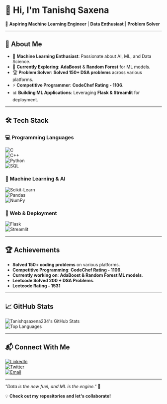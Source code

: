 # 👋 Hi, I'm Tanishq Saxena  

🚀 **Aspiring Machine Learning Engineer** | **Data Enthusiast** | **Problem Solver**  

---

## 🌟 About Me  
- 🤖 **Machine Learning Enthusiast**: Passionate about AI, ML, and Data Science.  
- 🔬 **Currently Exploring**: **AdaBoost** & **Random Forest** for ML models.  
- 🏆 **Problem Solver**: **Solved 150+ DSA problems** across various platforms.  
- ⚡ **Competitive Programmer**: **CodeChef Rating - 1106**.  
- 📊 **Building ML Applications**: Leveraging **Flask & Streamlit** for deployment.  

---

## 🛠️ Tech Stack  

### 💻 Programming Languages  
![C](https://img.shields.io/badge/C-00599C?style=flat&logo=c&logoColor=white)  
![C++](https://img.shields.io/badge/C++-00599C?style=flat&logo=c%2B%2B&logoColor=white)  
![Python](https://img.shields.io/badge/Python-3776AB?style=flat&logo=python&logoColor=white)  
![SQL](https://img.shields.io/badge/SQL-4479A1?style=flat&logo=mysql&logoColor=white)  

### 🤖 Machine Learning & AI  
![Scikit-Learn](https://img.shields.io/badge/Scikit%20Learn-F7931E?style=flat&logo=scikitlearn&logoColor=white)  
![Pandas](https://img.shields.io/badge/Pandas-150458?style=flat&logo=pandas&logoColor=white)  
![NumPy](https://img.shields.io/badge/NumPy-013243?style=flat&logo=numpy&logoColor=white)  

### 🔗 Web & Deployment  
![Flask](https://img.shields.io/badge/Flask-000000?style=flat&logo=flask&logoColor=white)  
![Streamlit](https://img.shields.io/badge/Streamlit-FF4B4B?style=flat&logo=streamlit&logoColor=white)  

---

## 🏆 Achievements  
- **Solved 150+ coding problems** on various platforms.  
- **Competitive Programming**: **CodeChef Rating - 1106**.  
- **Currently working on**: **AdaBoost & Random Forest ML models**.
- **Leetcode Solved 200 + DSA Problems**.
- **Leetcode Rating - 1531**  

---

## 📈 GitHub Stats  
![Tanishqsaxena234's GitHub Stats](https://github-readme-stats.vercel.app/api?username=tanishq234&show_icons=true&theme=radical)  
![Top Languages](https://github-readme-stats.vercel.app/api/top-langs/?username=tanishq234&layout=compact&theme=radical)  

---

## 📬 Connect With Me  
[![LinkedIn](https://img.shields.io/badge/LinkedIn-0077B5?style=flat&logo=linkedin&logoColor=white)](https://linkedin.com/in/tanishq-saxena-6b16ab252)  
[![Twitter](https://img.shields.io/badge/Twitter-1DA1F2?style=flat&logo=twitter&logoColor=white)](https://x.com/saxena_tan29536)  
[![Email](https://img.shields.io/badge/Email-D14836?style=flat&logo=gmail&logoColor=white)](mailto:tanishq.saxena26@gmail.com)  

---

_"Data is the new fuel, and ML is the engine."_ 🚀  

💡 **Check out my repositories and let's collaborate!**  
